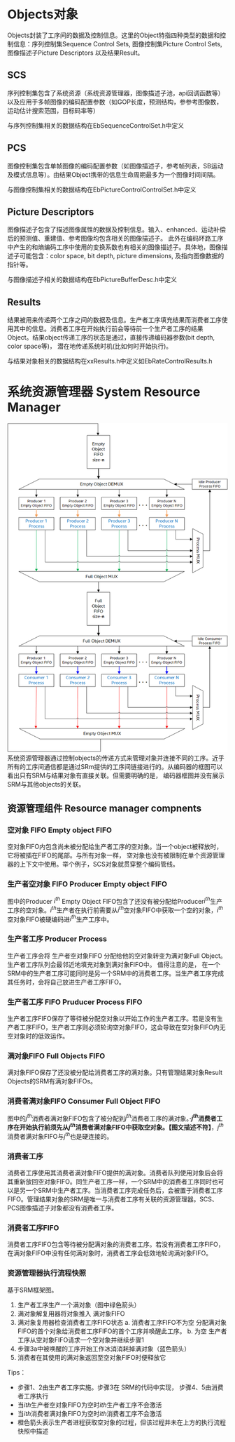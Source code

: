 # Objects对象
Objects封装了工序间的数据及控制信息。这里的Object特指四种类型的数据和控制信息：序列控制集Sequence Control Sets, 图像控制集Picture Control Sets, 图像描述子Picture Descriptors 以及结果Result。

## SCS
序列控制集包含了系统资源（系统资源管理器，图像描述子池，api回调函数等）以及应用于多帧图像的编码配置参数（如GOP长度，预测结构，参参考图像数，运动估计搜索范围，目标码率等）

与序列控制集相关的数据结构在EbSequenceControlSet.h中定义

## PCS
图像控制集包含单帧图像的编码配置参数（如图像描述子，参考帧列表，SB运动及模式信息等）。由结果Object携带的信息生命周期最多为一个图像时间间隔。

与图像控制集相关的数据结构在EbPictureControlControlSet.h中定义

## Picture Descriptors
图像描述子包含了描述图像属性的数据及控制信息。输入、enhanced、运动补偿后的预测值、重建值、参考图像均包含相关的图像描述子。 此外在编码环路工序中产生的和熵编码工序中使用的变换系数也有相关的图像描述子。具体地，图像描述子可能包含：color space, bit depth, picture dimensions, 及指向图像数据的指针等。

与图像描述子相关的数据结构在EbPictureBufferDesc.h中定义

## Results
结果被用来传递两个工序之间的数据及信息。生产者工序填充结果而消费者工序使用其中的信息。消费者工序在开始执行前会等待前一个生产者工序的结果Object。结果object传递工序的状态是通过，直接传递编码器参数(bit depth, color space等)， 潜在地传递系统时机(比如何时开始执行)。

与结果对象相关的数据结构在xxResults.h中定义如EbRateControlResults.h

# 系统资源管理器 System Resource Manager
![SRM-结构图](./pic/SRM-Arch.png)
系统资源管理器通过控制objects的传递方式来管理对象并连接不同的工序。近乎所有的工序间通信都是通过SRm提供的工序间链接进行的。从编码器的框图可以看出只有SRM与结果对象有直接关联。但需要明确的是， 编码器框图并没有展示SRM与其他objects的关联。

## 资源管理组件 Resource manager compnents

### 空对象 FIFO Empty object FIFO 
空对象FIFO内包含尚未被分配给生产者工序的空对象。当一个object被释放时， 它将被插在FIFO的尾部。与所有对象一样， 空对象也没有被限制在单个资源管理器的上下文中使用。举个例子，SCS对象就贯穿整个编码管线。

### 生产者空对象 FIFO Producer Empty object FIFO
图中的Producer $i^{th}$ Empty Object FIFO包含了还没有被分配给Producer$i^{th}$生产工序的空对象。$i^{th}$生产者在执行前需要从$i^{th}$空对象FIFO中获取一个空的对象，$i^{th}$空对象FIFO被硬编码进$i^{th}$生产工序中。

### 生产者工序 Producer Process
生产者工序会将 生产者空对象FIFO 分配给他的空对象转变为满对象Full Object。生产者工序队列会最邻近地填充对象到满对象FIFO中。 值得注意的是， 在一个SRM中的生产者工序可能同时是另一个SRM中的消费者工序。当生产者工序完成其任务时，会将自己放进生产者工序FIFO。

### 生产者工序 FIFO Pruducer Process FIFO
生产者工序FIFO保存了等待被分配空对象以开始工作的生产者工序。若是没有生产者工序FIFO，生产者工序则必须轮询空对象FIFO，这会导致在空对象FIFO内无空对象时的低效运作。

### 满对象FIFO Full Objects FIFO
满对象FIFO保存了还没被分配给消费者工序的满对象。只有管理结果对象Result Objects的SRM有满对象FIFOs。

### 消费者满对象FIFO Consumer Full Object FIFO
图中的$j^{th}$消费者满对象FIFO包含了被分配到$j^{th}$消费者工序的满对象。**·$j^{th}$消费者工序在开始执行前须先从$j^{th}$消费者满对象FIFO中获取空对象。【图文描述不符】**，$j^{th}$消费者满对象FIFO与$j^{th}$也是硬连接的。

### 消费者工序
消费者工序使用其消费者满对象FIFO提供的满对象。消费者队列使用对象后会将其重新放回空对象FIFO。同生产者工序一样，一个SRM中的消费者工序同时也可以是另一个SRM中生产者工序。当消费者工序完成任务后，会被置于消费者工序FIFO。管理结果对象的SRM是唯一与消费者工序有关联的资源管理器。SCS、PCS图像描述子对象都没有消费者工序。

### 消费者工序FIFO
消费者工序FIFO包含等待被分配满对象的消费者工序。若没有消费者工序FIFO，在满对象FIFO中没有任何满对象时，消费者工序会低效地轮询满对象FIFO。

### 资源管理器执行流程快照
基于SRM框架图。
1. 生产者工序生产一个满对象（图中绿色箭头）
2. 满对象解复用器将对象推入 满对象FIFO
3. 满对象复用器检查消费者工序FIFO状态
    a. 消费者工序FIFO不为空
        分配满对象FIFO的首个对象给消费者工序FIFO的首个工序并唤醒此工序。
    b. 为空
        生产者工序从空对象FIFO请求一个空对象并继续步骤1
4. 步骤3a中被唤醒的工序开始工作冰消消耗掉满对象（蓝色箭头）
5. 消费者在其使用的满对象返回至空对象FIFO时便释放它

Tips：
- 步骤1、2由生产者工序实施。步骤3在 SRM的代码中实现， 步骤4、5由消费者工序执行
- 当$i{th}$生产者空对象FIFO为空时$i{th}$生产者工序不会激活
- 当$i{th}$消费者满对象FIFO为空时$i{th}$消费者工序不会激活
- 橙色箭头表示生产者进程获取空对象的过程，但该过程并未在上方的执行流程快照中描述
